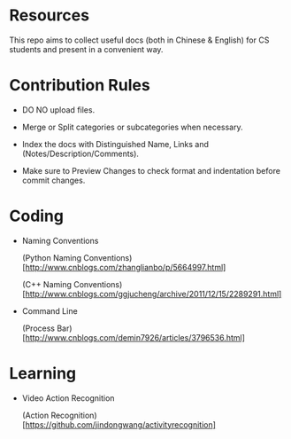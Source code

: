 # Resources
This repo aims to collect useful docs (both in Chinese &amp; English) for CS students and present in a convenient way.

# Contribution Rules

 * DO NO upload files.
 
 * Merge or Split categories or subcategories when necessary.
 
 * Index the docs with Distinguished Name, Links and (Notes/Description/Comments). 
 
 * Make sure to Preview Changes to check format and indentation before commit changes.


# Coding
  
 * Naming Conventions
 
   (Python Naming Conventions)[http://www.cnblogs.com/zhanglianbo/p/5664997.html]
   
   (C++ Naming Conventions)[http://www.cnblogs.com/ggjucheng/archive/2011/12/15/2289291.html]
   
 * Command Line
 
    (Process Bar)[http://www.cnblogs.com/demin7926/articles/3796536.html]
   
# Learning

  * Video Action Recognition

    (Action Recognition)[https://github.com/jindongwang/activityrecognition]
    
    
